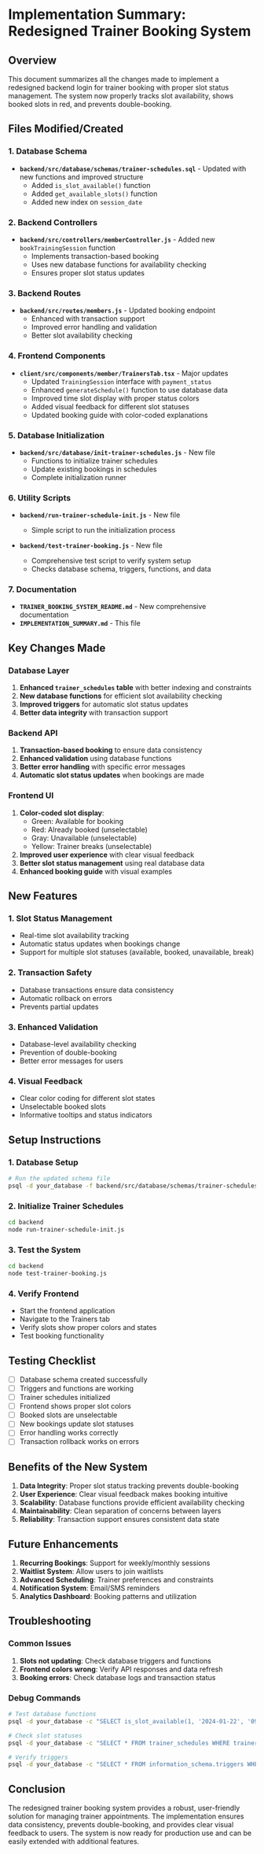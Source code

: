 # Implementation Summary: Redesigned Trainer Booking System

## Overview

This document summarizes all the changes made to implement a redesigned backend login for trainer booking with proper slot status management. The system now properly tracks slot availability, shows booked slots in red, and prevents double-booking.

## Files Modified/Created

### 1. Database Schema
- **`backend/src/database/schemas/trainer-schedules.sql`** - Updated with new functions and improved structure
  - Added `is_slot_available()` function
  - Added `get_available_slots()` function
  - Added new index on `session_date`

### 2. Backend Controllers
- **`backend/src/controllers/memberController.js`** - Added new `bookTrainingSession` function
  - Implements transaction-based booking
  - Uses new database functions for availability checking
  - Ensures proper slot status updates

### 3. Backend Routes
- **`backend/src/routes/members.js`** - Updated booking endpoint
  - Enhanced with transaction support
  - Improved error handling and validation
  - Better slot availability checking

### 4. Frontend Components
- **`client/src/components/member/TrainersTab.tsx`** - Major updates
  - Updated `TrainingSession` interface with `payment_status`
  - Enhanced `generateSchedule()` function to use database data
  - Improved time slot display with proper status colors
  - Added visual feedback for different slot statuses
  - Updated booking guide with color-coded explanations

### 5. Database Initialization
- **`backend/src/database/init-trainer-schedules.js`** - New file
  - Functions to initialize trainer schedules
  - Update existing bookings in schedules
  - Complete initialization runner

### 6. Utility Scripts
- **`backend/run-trainer-schedule-init.js`** - New file
  - Simple script to run the initialization process

- **`backend/test-trainer-booking.js`** - New file
  - Comprehensive test script to verify system setup
  - Checks database schema, triggers, functions, and data

### 7. Documentation
- **`TRAINER_BOOKING_SYSTEM_README.md`** - New comprehensive documentation
- **`IMPLEMENTATION_SUMMARY.md`** - This file

## Key Changes Made

### Database Layer
1. **Enhanced `trainer_schedules` table** with better indexing and constraints
2. **New database functions** for efficient slot availability checking
3. **Improved triggers** for automatic slot status updates
4. **Better data integrity** with transaction support

### Backend API
1. **Transaction-based booking** to ensure data consistency
2. **Enhanced validation** using database functions
3. **Better error handling** with specific error messages
4. **Automatic slot status updates** when bookings are made

### Frontend UI
1. **Color-coded slot display**:
   - Green: Available for booking
   - Red: Already booked (unselectable)
   - Gray: Unavailable (unselectable)
   - Yellow: Trainer breaks (unselectable)
2. **Improved user experience** with clear visual feedback
3. **Better slot status management** using real database data
4. **Enhanced booking guide** with visual examples

## New Features

### 1. Slot Status Management
- Real-time slot availability tracking
- Automatic status updates when bookings change
- Support for multiple slot statuses (available, booked, unavailable, break)

### 2. Transaction Safety
- Database transactions ensure data consistency
- Automatic rollback on errors
- Prevents partial updates

### 3. Enhanced Validation
- Database-level availability checking
- Prevention of double-booking
- Better error messages for users

### 4. Visual Feedback
- Clear color coding for different slot states
- Unselectable booked slots
- Informative tooltips and status indicators

## Setup Instructions

### 1. Database Setup
```bash
# Run the updated schema file
psql -d your_database -f backend/src/database/schemas/trainer-schedules.sql
```

### 2. Initialize Trainer Schedules
```bash
cd backend
node run-trainer-schedule-init.js
```

### 3. Test the System
```bash
cd backend
node test-trainer-booking.js
```

### 4. Verify Frontend
- Start the frontend application
- Navigate to the Trainers tab
- Verify slots show proper colors and states
- Test booking functionality

## Testing Checklist

- [ ] Database schema created successfully
- [ ] Triggers and functions are working
- [ ] Trainer schedules initialized
- [ ] Frontend shows proper slot colors
- [ ] Booked slots are unselectable
- [ ] New bookings update slot statuses
- [ ] Error handling works correctly
- [ ] Transaction rollback works on errors

## Benefits of the New System

1. **Data Integrity**: Proper slot status tracking prevents double-booking
2. **User Experience**: Clear visual feedback makes booking intuitive
3. **Scalability**: Database functions provide efficient availability checking
4. **Maintainability**: Clean separation of concerns between layers
5. **Reliability**: Transaction support ensures consistent data state

## Future Enhancements

1. **Recurring Bookings**: Support for weekly/monthly sessions
2. **Waitlist System**: Allow users to join waitlists
3. **Advanced Scheduling**: Trainer preferences and constraints
4. **Notification System**: Email/SMS reminders
5. **Analytics Dashboard**: Booking patterns and utilization

## Troubleshooting

### Common Issues
1. **Slots not updating**: Check database triggers and functions
2. **Frontend colors wrong**: Verify API responses and data refresh
3. **Booking errors**: Check database logs and transaction status

### Debug Commands
```bash
# Test database functions
psql -d your_database -c "SELECT is_slot_available(1, '2024-01-22', '09:00');"

# Check slot statuses
psql -d your_database -c "SELECT * FROM trainer_schedules WHERE trainer_id = 1;"

# Verify triggers
psql -d your_database -c "SELECT * FROM information_schema.triggers WHERE event_object_table = 'training_sessions';"
```

## Conclusion

The redesigned trainer booking system provides a robust, user-friendly solution for managing trainer appointments. The implementation ensures data consistency, prevents double-booking, and provides clear visual feedback to users. The system is now ready for production use and can be easily extended with additional features.
